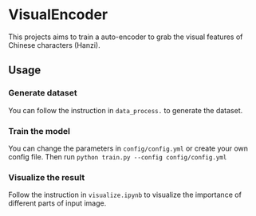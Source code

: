 # VisualEncoder
This projects aims to train a auto-encoder to grab the visual features of Chinese characters (Hanzi).
## Usage
### Generate dataset
You can follow the instruction in ```data_process.``` to generate the dataset.

### Train the model
You can change the parameters in ```config/config.yml``` or create your own config file. Then run ```python train.py --config config/config.yml```

### Visualize the result
Follow the instruction in ```visualize.ipynb``` to visualize the importance of different parts of input image.
